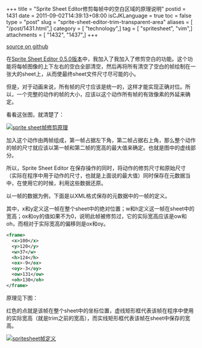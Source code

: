 +++
title = "Sprite Sheet Editor修剪每帧中的空白区域的原理说明"
postid = 1431
date = 2011-09-02T14:39:13+08:00
isCJKLanguage = true
toc = false
type = "post"
slug = "sprite-sheet-editor-trim-transparent-area"
aliases = [ "/post/1431.html",]
category = [ "technology",]
tag = [ "spritesheet", "vim",]
attachments = [ "1432", "1437",]
+++


[source on github](https://github.com/zrong/sprite_sheet_editor/wiki/%E4%BF%AE%E5%89%AA%E6%AF%8F%E5%B8%A7%E4%B8%AD%E7%9A%84%E7%A9%BA%E7%99%BD%E5%8C%BA%E5%9F%9F%E5%8E%9F%E7%90%86%E8%AF%B4%E6%98%8E)

在[Sprite Sheet Editor 0.5.0版本](https://blog.zengrong.net/post/1402.html)中，我加入了我加入了修剪空白的功能。这个功能将每帧图像的上下左右的空白全部清空，然后再将所有清空了空白的帧绘制在一张大的sheet上，从而使最终sheet文件尺寸尽可能的小。

但是，对于动画来说，所有帧的尺寸应该是统一的，这样才能实现正确对位。所以，一个完整的动作的帧的大小，应该以这个动作所有帧的有效像素的外延来确定。

看看这张图，就清楚了：<!--more-->

[![sprite sheet帧修剪原理](/uploads/2011/09/spritesheet_trim.png "sprite sheet帧修剪原理")](/uploads/2011/09/spritesheet_trim.png)

加入这个动作由两帧组成，第一帧占据左下角，第二帧占据右上角，那么整个动作的帧的尺寸就应该以第一帧和第二帧的宽高的最大值来确定。也就是图中的虚线部分。

所以，Sprite Sheet Editor 在保存操作的同时，将动作的修剪尺寸和原始尺寸（实际在程序中用于动作的尺寸，也就是上面说的最大值）同时保存在元数据当中，在使用它的时候，利用这些数据还原。

以一帧的数据为例，下面是以XML格式保存的元数据中的一帧的定义。

其中，x和y定义这一帧在整个sheet中的绝对位置；w和h定义这一帧在sheet中的宽高；ox和oy的值如果不为0，说明此帧被修剪过，它的实际宽高应该是ow和oh，而相对于实际宽高的偏移则是ox和oy。

``` XML
<frame>
  <x>100</x>
  <y>120</y>
  <w>37</w>
  <h>124</h>
  <ox>-9</ox>
  <oy>-3</oy>
  <ow>131</ow>
  <oh>130</oh>
</frame>
```

原理见下图：

红色的点就是该帧在整个sheet中的坐标位置，虚线矩形框代表该帧在程序中使用的实际宽高（就是trim之前的宽高），而实线矩形框代表该帧在sheet中保存的宽高。

[![spritesheet帧定义](/uploads/2011/09/spritesheet_frame.png "spritesheet帧定义")](/uploads/2011/09/spritesheet_frame.png)


